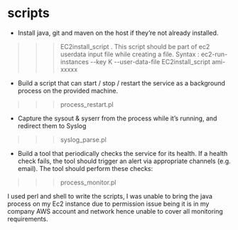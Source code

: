 scripts
=======

- Install java, git and maven on the host if they’re not already installed.   
>>> EC2install_script . This script should be part of ec2 userdata input file while creating a file.
Syntax : ec2-run-instances --key K --user-data-file EC2install_script ami-xxxxx

- Build a script that can start / stop / restart the service as a background process on the provided machine.
>>> process_restart.pl

- Capture the sysout & syserr from the process while it’s running, and redirect them to Syslog
>>> syslog_parse.pl 

- Build a tool that periodically checks the service for its health. If a health check fails, the tool should trigger an alert via appropriate channels (e.g. email).  The tool should perform these checks:
>>> process_monitor.pl

I used perl and shell to write the scripts, I was unable to bring the java process on my Ec2 instance due to permission issue being it is in my company AWS account and network hence unable to cover all monitoring requirements.
